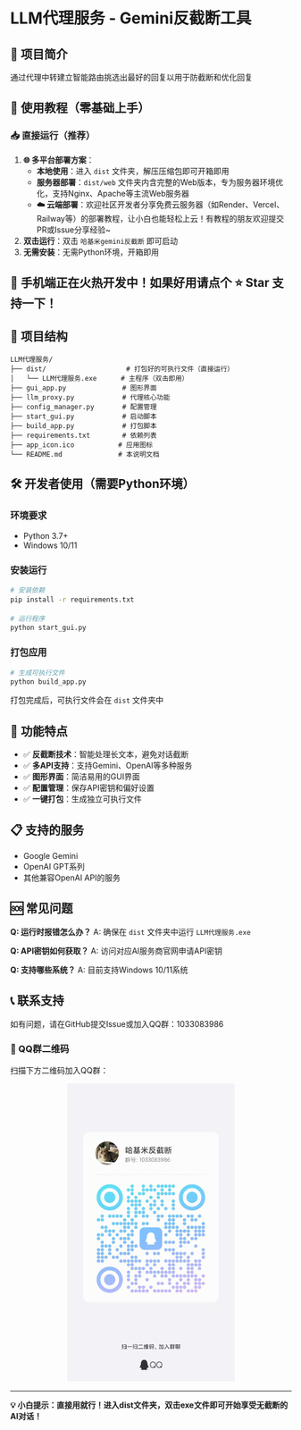 # LLM代理服务 - Gemini反截断工具

## 🎯 项目简介
通过代理中转建立智能路由挑选出最好的回复以用于防截断和优化回复

## 🚀 使用教程（零基础上手）

### 📥 直接运行（推荐）
1. **🌐 多平台部署方案**：
   - **本地使用**：进入 `dist` 文件夹，解压压缩包即可开箱即用
   - **服务器部署**：`dist/web` 文件夹内含完整的Web版本，专为服务器环境优化，支持Nginx、Apache等主流Web服务器
   - **☁️ 云端部署**：欢迎社区开发者分享免费云服务器（如Render、Vercel、Railway等）的部署教程，让小白也能轻松上云！有教程的朋友欢迎提交PR或Issue分享经验~
2. **双击运行**：双击 `哈基米gemini反截断` 即可启动
3. **无需安装**：无需Python环境，开箱即用

<h2>📱 手机端正在火热开发中！如果好用请点个 ⭐ Star 支持一下！</h2>

## 📁 项目结构
```
LLM代理服务/
├── dist/                    # 打包好的可执行文件（直接运行）
│   └── LLM代理服务.exe      # 主程序（双击即用）
├── gui_app.py              # 图形界面
├── llm_proxy.py            # 代理核心功能
├── config_manager.py       # 配置管理
├── start_gui.py            # 启动脚本
├── build_app.py            # 打包脚本
├── requirements.txt        # 依赖列表
├── app_icon.ico           # 应用图标
└── README.md              # 本说明文档
```

## 🛠️ 开发者使用（需要Python环境）

### 环境要求
- Python 3.7+
- Windows 10/11

### 安装运行
```bash
# 安装依赖
pip install -r requirements.txt

# 运行程序
python start_gui.py
```

### 打包应用
```bash
# 生成可执行文件
python build_app.py
```
打包完成后，可执行文件会在 `dist` 文件夹中

## 🔧 功能特点
- ✅ **反截断技术**：智能处理长文本，避免对话截断
- ✅ **多API支持**：支持Gemini、OpenAI等多种服务
- ✅ **图形界面**：简洁易用的GUI界面
- ✅ **配置管理**：保存API密钥和偏好设置
- ✅ **一键打包**：生成独立可执行文件

## 📋 支持的服务
- Google Gemini
- OpenAI GPT系列
- 其他兼容OpenAI API的服务

## 🆘 常见问题
**Q: 运行时报错怎么办？**
A: 确保在 `dist` 文件夹中运行 `LLM代理服务.exe`

**Q: API密钥如何获取？**
A: 访问对应AI服务商官网申请API密钥

**Q: 支持哪些系统？**
A: 目前支持Windows 10/11系统

## 📞 联系支持
如有问题，请在GitHub提交Issue或加入QQ群：1033083986

### 📱 QQ群二维码
扫描下方二维码加入QQ群：

<p align="center">
  <img src="./微信图片_20250814082355.jpg" alt="QQ群二维码" width="300"/>
</p>

---

**💡 小白提示：直接用就行！进入dist文件夹，双击exe文件即可开始享受无截断的AI对话！**